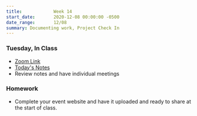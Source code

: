 ```yaml
---
title:            Week 14
start_date:       2020-12-08 00:00:00 -0500
date_range:       12/08
summary: Documenting work, Project Check In
---
```


### Tuesday, In Class

- [Zoom Link](https://NewSchool.zoom.us/my/nikafisher)
- [Today's Notes](https://paper.dropbox.com/doc/Parsons-Week-14--BA5bqjbzG~vpwb1KwUSaUz6CAQ-pqtKVsivLgeKzaicvILpo)
- Review notes and have individual meetings

### Homework

- Complete your event website and have it uploaded and ready to share at the start of class.
